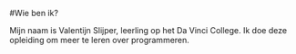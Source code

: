 #Wie ben ik?

Mijn naam is Valentijn Slijper, leerling op het Da Vinci College.
Ik doe deze opleiding om meer te leren over programmeren.
